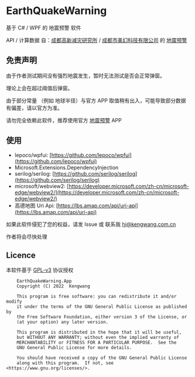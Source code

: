 # EarthQuakeWarning

基于 C# / WPF 的 地震预警 软件

API / 计算数据 自：[成都高新减灾研究所](http://www.365icl.com/) / [成都市美幻科技有限公司](http://www.huania.com/) 的 [地震预警](https://download.chinaeew.cn/mobile)

## 免责声明

由于作者测试期间没有强烈地震发生，暂时无法测试是否会正常弹窗。

理论上会在超过阈值后弹窗。

由于部分常量 （例如 地球半径）与官方 APP 取值稍有出入，可能导致部分数据有偏差，请以官方为准。

请勿完全依赖此软件，推荐使用官方 [地震预警](https://download.chinaeew.cn/mobile) APP

## 使用

* lepoco/wpfui: [https://github.com/lepoco/wpfui](https://github.com/lepoco/wpfui)
* Microsoft.Extensions.DependencyInjection
* serilog/serilog: [https://github.com/serilog/serilog](https://github.com/serilog/serilog)
* microsoft/webview2: [https://developer.microsoft.com/zh-cn/microsoft-edge/webview2/](https://developer.microsoft.com/zh-cn/microsoft-edge/webview2/)
* 高德地图 Uri Api: [https://lbs.amap.com/api/uri-api](https://lbs.amap.com/api/uri-api)



如果此软件侵犯了您的权益，请发 Issue 或 联系我 [hi@kengwang.com.cn](mailto:hi@kengwang.com.cn)

作者将会尽快处理

## Licence

本软件基于 [GPL-v3](LICENCE) 协议授权

```
	EarthQuakeWarning.App
    Copyright (C) 2022  Kengwang

    This program is free software: you can redistribute it and/or modify
    it under the terms of the GNU General Public License as published by
    the Free Software Foundation, either version 3 of the License, or
    (at your option) any later version.

    This program is distributed in the hope that it will be useful,
    but WITHOUT ANY WARRANTY; without even the implied warranty of
    MERCHANTABILITY or FITNESS FOR A PARTICULAR PURPOSE.  See the
    GNU General Public License for more details.

    You should have received a copy of the GNU General Public License
    along with this program.  If not, see <https://www.gnu.org/licenses/>.
```

